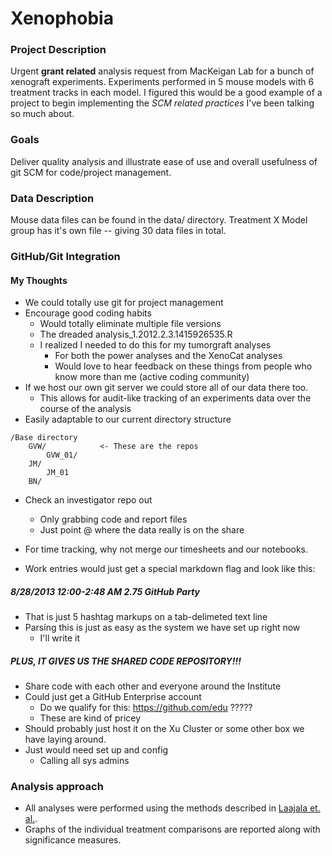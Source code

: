# Xenophobia

### Project Description
Urgent **grant related** analysis request from MacKeigan Lab for a bunch of xenograft experiments. Experiments performed in 5 mouse models with 6 treatment tracks in each model. I figured this would be a good example of a project to begin implementing the *SCM related practices* I've been talking so much about.

### Goals
Deliver quality analysis and illustrate ease of use and overall usefulness of git SCM for code/project management.   

### Data Description
Mouse data files can be found in the data/ directory. Treatment X Model group has it's own file -- giving 30 data files in total. 

### GitHub/Git Integration

#### My Thoughts
* We could totally use git for project management 
* Encourage good coding habits
	* Would totally eliminate multiple file versions
	* The dreaded analysis_1.2012.2.3.1415926535.R
	* I realized I needed to do this for my tumorgraft analyses
		* For both the power analyses and the XenoCat analyses
		* Would love to hear feedback on these things from people who know more than me (active coding community)
* If we host our own git server we could store all of our data there too.
	* This allows for audit-like tracking of an experiments data over the course of the analysis
* Easily adaptable to our current directory structure
```
/Base directory
	GVW/			<- These are the repos
		GVW_01/ 
	JM/
		JM_01
	BN/
```
* Check an investigator repo out 
	* Only grabbing code and report files
	* Just point @ where the data really is on the share

* For time tracking, why not merge our timesheets and our notebooks. 
* Work entries would just get a special markdown flag and look like this:
##### 8/28/2013	12:00-2:48 AM	2.75	GitHub Party
* That is just 5 hashtag markups on a tab-delimeted text line
* Parsing this is just as easy as the system we have set up right now
	* I'll write it


##### PLUS, IT GIVES US THE SHARED CODE REPOSITORY!!!
* Share code with each other and everyone around the Institute 
* Could just get a GitHub Enterprise account
	* Do we qualify for this: https://github.com/edu ?????
	* These are kind of pricey
* Should probably just host it on the Xu Cluster or some other box we have laying around.
* Just would need set up and config
	* Calling all sys admins





### Analysis approach
* All analyses were performed using the methods described in [Laajala et. al.](http://clincancerres.aacrjournals.org/content/early/2012/07/19/1078-0432.CCR-11-3215.full.pdf).
* Graphs of the individual treatment comparisons are reported along with significance measures. 
